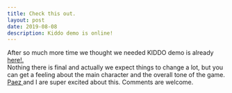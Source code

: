 ```yaml
---
title: Check this out.
layout: post
date: 2019-08-08
description: Kiddo demo is online!
---
```


After so much more time we thought we needed KIDDO demo is already 
<a href="{{ site.baseurl }}/webgl/Kiddo/index.html" target="_blank"> here!. </a>
<br>
Nothing there is final and actually we expect things to change a lot, but you can get a feeling about the main character and the overall tone of the game.
<br>
<a href="https://paezpaez.com/"> Paez </a> and I are super excited about this. Comments are welcome.
<br>
<div class="img_row">
	<img class="centeredGif" src="{{ site.baseurl }}/img/kiddo/celebration.jpg" alt="" title="Kiddo celebrating"/>
</div>